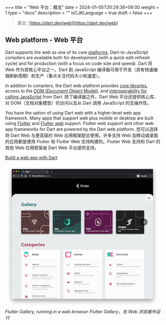 +++
title = "Web 平台：概览"
date = 2024-01-05T20:29:36+08:00
weight = 1
type = "docs"
description = ""
isCJKLanguage = true
draft = false
+++

> 原文: [https://dart.dev/web](https://dart.dev/web)

## Web platform - Web 平台

Dart supports the web as one of its core [platforms](https://dart.dev/overview#platform). Dart-to-JavaScript compilers are available both for development (with a quick edit-refresh cycle) and for production (with a focus on code size and speed).
Dart 将 Web 作为其核心平台之一。Dart 到 JavaScript 编译器可用于开发（具有快速编辑刷新周期）和生产（重点关注代码大小和速度）。

In addition to compilers, the Dart web platform provides [core libraries](https://dart.dev/libraries#web-platform-libraries), access to the [DOM (Document Object Model)](https://dart.dev/web/get-started), and [interoperability for calling JavaScript](https://dart.dev/interop/js-interop) from Dart.
除了编译器之外，Dart Web 平台还提供核心库、对 DOM（文档对象模型）的访问以及从 Dart 调用 JavaScript 的互操作性。

You have the option of using Dart web with a higher-level web app framework. Many apps that support web plus mobile or desktop are built using [Flutter](https://flutter.dev/) and [Flutter web](https://flutter.dev/web) support. Flutter web support and other web app frameworks for Dart are powered by the Dart web platform.
您可以选择将 Dart Web 与更高级的 Web 应用框架配合使用。许多支持 Web 加移动或桌面的应用都是使用 Flutter 和 Flutter Web 支持构建的。Flutter Web 支持和 Dart 的其他 Web 应用框架由 Dart Web 平台提供支持。

[Build a web app with Dart](https://dart.dev/web/get-started)


![screenshot of Flutter Gallery](./Overview_img/flutter-gallery.jpg)
*Flutter Gallery, running in a web browser
Flutter Gallery，在 Web 浏览器中运行*
